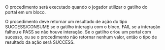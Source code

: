 O procedimento será executado quando o jogador utilizar o gatilho do portal em um bloco.

O procedimento deve retornar um resultado de ação do tipo SUCCESS/CONSUME se o gatilho interagiu com o bloco, FAIL se a interação falhou e PASS se não houve interação. Se o gatilho criou um portal com sucesso, ou se o procedimento não retornar nenhum valor, então o tipo de resultado da ação será SUCCESS.